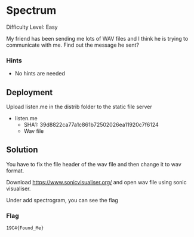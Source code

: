 
# Spectrum

Difficulty Level: Easy

My friend has been sending me lots of WAV files and I think he is trying to communicate with me.  Find out the message he sent?
	
### Hints

- No hints are needed


## Deployment

Upload listen.me in the distrib folder to the static file server

- listen.me
    - SHA1: 39d8822ca77a1c861b72502026ea11920c7f6124
    - Wav file


## Solution

You have to fix the file header of the wav file and then change it to wav format. 

Download https://www.sonicvisualiser.org/ and open wav file using sonic visualiser.

Under add spectrogram, you can see the flag


### Flag
`19C4{Found_Me}`
